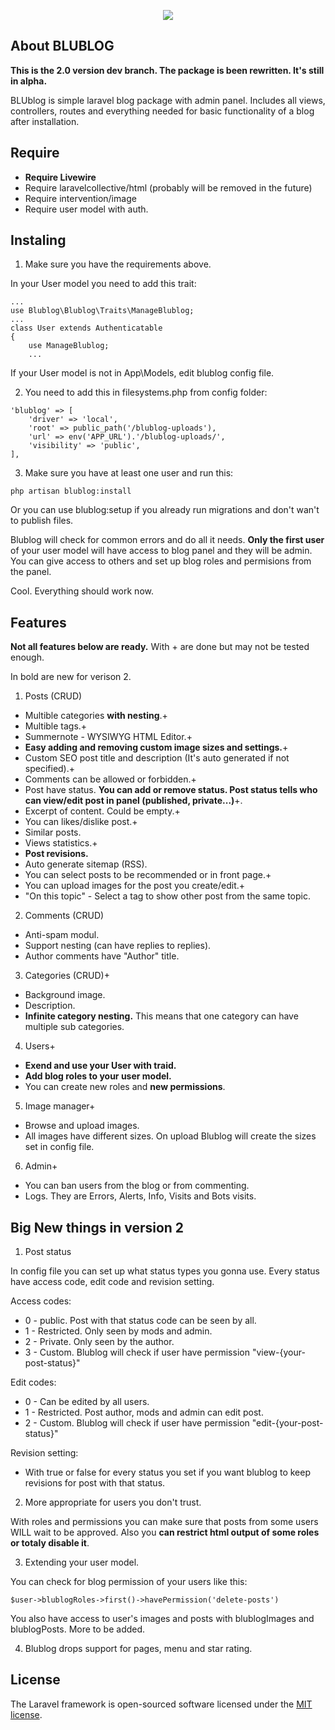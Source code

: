 <p align="center"><img src="https://demo.blublog.info/blublog-uploads/files/40blogcreate.jpg"></p>

## About BLUBLOG

**This is the 2.0 version dev branch. The package is been rewritten. It's still in alpha.**

BLUblog is simple laravel blog package with admin panel. Includes all views, controllers, routes and everything needed for basic functionality of a blog after installation.

## Require

- **Require Livewire**
- Require laravelcollective/html (probably will be removed in the future)
- Require intervention/image
- Require user model with auth.

## Instaling

1. Make sure you have the requirements above.

In your User model you need to add this trait:

```
...
use Blublog\Blublog\Traits\ManageBlublog;
...
class User extends Authenticatable
{
    use ManageBlublog;
    ...
```

If your User model is not in App\Models, edit blublog config file.

2. You need to add this in filesystems.php from config folder:

```
'blublog' => [
    'driver' => 'local',
    'root' => public_path('/blublog-uploads'),
    'url' => env('APP_URL').'/blublog-uploads/',
    'visibility' => 'public',
],
```

3. Make sure you have at least one user and run this:

```
php artisan blublog:install
```

Or you can use blublog:setup if you already run migrations and don't wan't to publish files.

Blublog will check for common errors and do all it needs. **Only the first user** of your user model will have access to blog panel and they will be admin. You can give access to others and set up blog roles and permisions from the panel.

Cool. Everything should work now.

## Features

**Not all features below are ready.** With + are done but may not be tested enough.

In bold are new for verison 2.

1. Posts (CRUD)

- Multible categories **with nesting**.+
- Multible tags.+
- Summernote - WYSIWYG HTML Editor.+
- **Easy adding and removing custom image sizes and settings.**+
- Custom SEO post title and description (It's auto generated if not specified).+
- Comments can be allowed or forbidden.+
- Post have status. **You can add or remove status. Post status tells who can view/edit post in panel (published, private...)**+.
- Excerpt of content. Could be empty.+
- You can likes/dislike post.+
- Similar posts.
- Views statistics.+
- **Post revisions.**
- Auto generate sitemap (RSS).
- You can select posts to be recommended or in front page.+
- You can upload images for the post you create/edit.+
- "On this topic" - Select a tag to show other post from the same topic.

2. Comments (CRUD)

- Anti-spam modul.
- Support nesting (can have replies to replies).
- Author comments have "Author" title.

3. Categories (CRUD)+

- Background image.
- Description.
- **Infinite category nesting.** This means that one category can have multiple sub categories.

4. Users+

- **Exend and use your User with traid.**
- **Add blog roles to your user model.**
- You can create new roles and **new permissions**.

5. Image manager+

- Browse and upload images.
- All images have different sizes. On upload Blublog will create the sizes set in config file.

6. Admin+

- You can ban users from the blog or from commenting.
- Logs. They are Errors, Alerts, Info, Visits and Bots visits.

## Big New things in version 2

1.  Post status

In config file you can set up what status types you gonna use.
Every status have access code, edit code and revision setting.

Access codes:

- 0 - public. Post with that status code can be seen by all.
- 1 - Restricted. Only seen by mods and admin.
- 2 - Private. Only seen by the author.
- 3 - Custom. Blublog will check if user have permission "view-{your-post-status}"

Edit codes:

- 0 - Can be edited by all users.
- 1 - Restricted. Post author, mods and admin can edit post.
- 2 - Custom. Blublog will check if user have permission "edit-{your-post-status}"

Revision setting:

- With true or false for every status you set if you want blublog to keep revisions for post with that status.

2. More appropriate for users you don't trust.

With roles and permissions you can make sure that posts from some users WILL wait to be approved. Also you **can restrict html output of some roles or totaly disable it**.

3. Extending your user model.

You can check for blog permission of your users like this:

```
$user->blublogRoles->first()->havePermission('delete-posts')
```

You also have access to user's images and posts with blublogImages and blublogPosts. More to be added.

4. Blublog drops support for pages, menu and star rating.

## License

The Laravel framework is open-sourced software licensed under the [MIT license](https://opensource.org/licenses/MIT).
